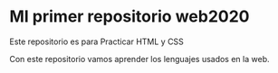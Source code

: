 # MI primer repositorio web2020
Este repositorio es para Practicar HTML y CSS

Con este repositorio vamos aprender los lenguajes usados en la web.